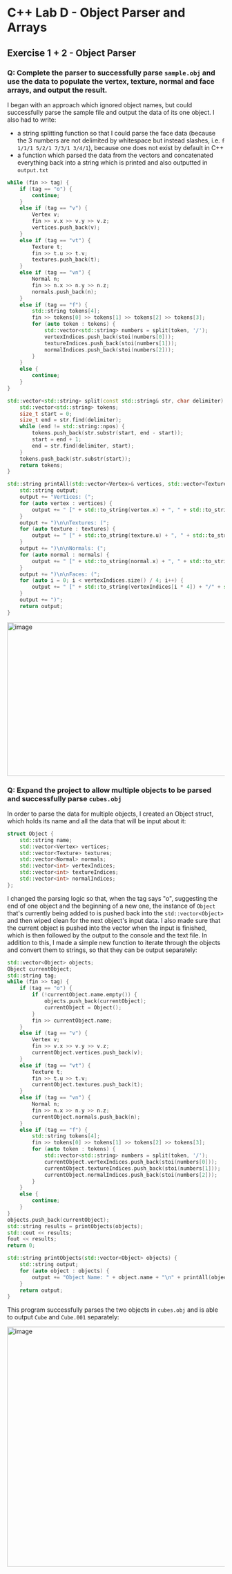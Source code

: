 # C++ Lab D - Object Parser and Arrays

## Exercise 1 + 2 - Object Parser

### Q: Complete the parser to successfully parse ```sample.obj``` and use the data to populate the vertex, texture, normal and face arrays, and output the result.

I began with an approach which ignored object names, but could successfully parse the sample file and output the data of its one object. I also had to write:
- a string splitting function so that I could parse the face data (because the 3 numbers are not delimited by whitespace but instead slashes, i.e. ```f 1/1/1 5/2/1 7/3/1 3/4/1```), because one does not exist by default in C++
- a function which parsed the data from the vectors and concatenated everything back into a string which is printed and also outputted in ```output.txt```

```c++
while (fin >> tag) {
	if (tag == "o") {
		continue;
	}
	else if (tag == "v") {
		Vertex v;
		fin >> v.x >> v.y >> v.z;
		vertices.push_back(v);
	}
	else if (tag == "vt") {
		Texture t;
		fin >> t.u >> t.v;
		textures.push_back(t);
	}
	else if (tag == "vn") {
		Normal n;
		fin >> n.x >> n.y >> n.z;
		normals.push_back(n);
	}
	else if (tag == "f") {
		std::string tokens[4];
		fin >> tokens[0] >> tokens[1] >> tokens[2] >> tokens[3];
		for (auto token : tokens) {
			std::vector<std::string> numbers = split(token, '/');
			vertexIndices.push_back(stoi(numbers[0]));
			textureIndices.push_back(stoi(numbers[1]));
			normalIndices.push_back(stoi(numbers[2]));
		}
	}
	else {
		continue;
	}
}
```

```c++
std::vector<std::string> split(const std::string& str, char delimiter) {
	std::vector<std::string> tokens;
	size_t start = 0;
	size_t end = str.find(delimiter);
	while (end != std::string::npos) {
		tokens.push_back(str.substr(start, end - start));
		start = end + 1;
		end = str.find(delimiter, start);
	}
	tokens.push_back(str.substr(start));
	return tokens;
}
```

```c++
std::string printAll(std::vector<Vertex>& vertices, std::vector<Texture>& textures, std::vector<Normal>& normals, std::vector<int>& vertexIndices, std::vector<int>& textureIndices, std::vector<int>& normalIndices) {
	std::string output;
	output += "Vertices: (";
	for (auto vertex : vertices) {
		output += " [" + std::to_string(vertex.x) + ", " + std::to_string(vertex.y) + ", " + std::to_string(vertex.z) + "] ";
	}
	output += ")\n\nTextures: (";
	for (auto texture : textures) {
		output += " [" + std::to_string(texture.u) + ", " + std::to_string(texture.v) + "] ";
	}
	output += ")\n\nNormals: (";
	for (auto normal : normals) {
		output += " [" + std::to_string(normal.x) + ", " + std::to_string(normal.y) + ", " + std::to_string(normal.z) + "] ";
	}
	output += ")\n\nFaces: (";
	for (auto i = 0; i < vertexIndices.size() / 4; i++) {
		output += " [" + std::to_string(vertexIndices[i * 4]) + "/" + std::to_string(textureIndices[i + 4]) + "/" + std::to_string(normalIndices[i * 4]) + " " + std::to_string(vertexIndices[i * 4 + 1]) + "/" + std::to_string(textureIndices[i + 4 + 1]) + "/" + std::to_string(normalIndices[i * 4 + 1]) + " " + std::to_string(vertexIndices[i * 4 + 2]) + "/" + std::to_string(textureIndices[i + 4 + 2]) + "/" + std::to_string(normalIndices[i * 4 + 2]) + " " + std::to_string(vertexIndices[i * 4 + 3]) + "/" + std::to_string(textureIndices[i + 4 + 3]) + "/" + std::to_string(normalIndices[i * 4 + 3]) + "] ";
	}
	output += ")";
	return output;
}
```

<img width="1471" height="355" alt="image" src="https://github.com/user-attachments/assets/e4074f5b-9e66-49f2-b146-8e66eb3ea817" />

### Q: Expand the project to allow multiple objects to be parsed and successfully parse ```cubes.obj```

In order to parse the data for multiple objects, I created an Object struct, which holds its name and all the data that will be input about it:

```c++
struct Object {
	std::string name;
	std::vector<Vertex> vertices;
	std::vector<Texture> textures;
	std::vector<Normal> normals;
	std::vector<int> vertexIndices;
	std::vector<int> textureIndices;
	std::vector<int> normalIndices;
};
```

I changed the parsing logic so that, when the tag says "o", suggesting the end of one object and the beginning of a new one, the instance of ```Object``` that's currently being added to is pushed back into the ```std::vector<Object>``` and then wiped clean for the next object's input data. I also made sure that the current object is pushed into the vector when the input is finished, which is then followed by the output to the console and the text file. In addition to this, I made a simple new function to iterate through the objects and convert them to strings, so that they can be output separately:

```c++
std::vector<Object> objects;
Object currentObject;
std::string tag;
while (fin >> tag) {
	if (tag == "o") {
		if (!currentObject.name.empty()) {
			objects.push_back(currentObject);
			currentObject = Object();
		}
		fin >> currentObject.name;
	}
	else if (tag == "v") {
		Vertex v;
		fin >> v.x >> v.y >> v.z;
		currentObject.vertices.push_back(v);
	}
	else if (tag == "vt") {
		Texture t;
		fin >> t.u >> t.v;
		currentObject.textures.push_back(t);
	}
	else if (tag == "vn") {
		Normal n;
		fin >> n.x >> n.y >> n.z;
		currentObject.normals.push_back(n);
	}
	else if (tag == "f") {
		std::string tokens[4];
		fin >> tokens[0] >> tokens[1] >> tokens[2] >> tokens[3];
		for (auto token : tokens) {
			std::vector<std::string> numbers = split(token, '/');
			currentObject.vertexIndices.push_back(stoi(numbers[0]));
			currentObject.textureIndices.push_back(stoi(numbers[1]));
			currentObject.normalIndices.push_back(stoi(numbers[2]));
		}
	}
	else {
		continue;
	}
}
objects.push_back(currentObject);
std::string results = printObjects(objects);
std::cout << results;
fout << results;
return 0;
```

```c++
std::string printObjects(std::vector<Object> objects) {
	std::string output;
	for (auto object : objects) {
		output += "Object Name: " + object.name + "\n" + printAll(object.vertices, object.textures, object.normals, object.vertexIndices, object.textureIndices, object.normalIndices) + "\n\n";
	}
	return output;
}
```

This program successfully parses the two objects in ```cubes.obj``` and is able to output ```Cube``` and ```Cube.001``` separately:

<img width="1899" height="555" alt="image" src="https://github.com/user-attachments/assets/ae93a73a-faaa-4c19-93f7-8eb84ff200e6" />
